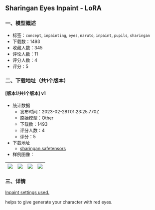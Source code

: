 ## Sharingan Eyes Inpaint - LoRA
### 一、模型概述

- 标签：`concept`, `inpainting`, `eyes`, `naruto`, `inpaint`, `pupils`, `sharingan`
- 下载数：1493
- 收藏人数：345
- 评论人数：11
- 评分人数：4
- 评分：5

### 二、下载地址（共1个版本）

#### [版本1/共1个版本] v1

- 统计数据
  - 发布时间：2023-02-28T01:23:25.770Z
  - 原始模型：Other
  - 下载数：1493
  - 评分人数：4
  - 评分：5
- 下载地址
  - [sharingan.safetensors](https://civitai.com/api/download/models/16411)
- 样例图像：

| <img src="https://image.civitai.com/xG1nkqKTMzGDvpLrqFT7WA/65a63770-5aab-4711-b9dd-04c204def100/width=450/165622.jpeg" /> | <img src="https://image.civitai.com/xG1nkqKTMzGDvpLrqFT7WA/125f62cf-398e-44a7-e279-b7a14c7a1800/width=450/165626.jpeg" /> | <img src="https://image.civitai.com/xG1nkqKTMzGDvpLrqFT7WA/0e117008-e5f3-4e09-29cd-d0504b6dd300/width=450/165627.jpeg" /> | <img src="https://image.civitai.com/xG1nkqKTMzGDvpLrqFT7WA/dfc018bb-8b10-4501-4c6c-0230a3952100/width=450/165625.jpeg" /> |
| ---- | ---- | ---- | ---- |


### 三、详情
<p><a target="_blank" rel="ugc" href="https://i.postimg.cc/1yZBx0n6/Screenshot-2023-02-27-at-23-53-30-Stable-Diffusion.png">Inpaint settings used.</a></p><p>helps to give generate your character with red eyes.</p>